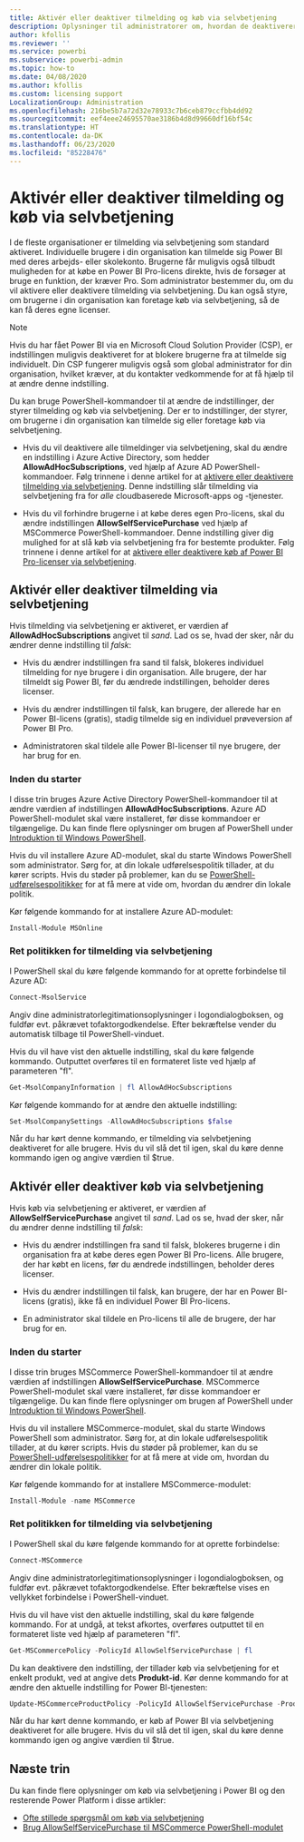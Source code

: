 ```yaml
---
title: Aktivér eller deaktiver tilmelding og køb via selvbetjening
description: Oplysninger til administratorer om, hvordan de deaktiverer muligheden for, at brugerne tilmelder sig Power BI-tjenesten eller opgraderer en licens.
author: kfollis
ms.reviewer: ''
ms.service: powerbi
ms.subservice: powerbi-admin
ms.topic: how-to
ms.date: 04/08/2020
ms.author: kfollis
ms.custom: licensing support
LocalizationGroup: Administration
ms.openlocfilehash: 216be5b7a72d32e78933c7b6ceb879ccfbb4dd92
ms.sourcegitcommit: eef4eee24695570ae3186b4d8d99660df16bf54c
ms.translationtype: HT
ms.contentlocale: da-DK
ms.lasthandoff: 06/23/2020
ms.locfileid: "85228476"
---
```

# <a name="enable-or-disable-self-service-sign-up-and-purchasing"></a>Aktivér eller deaktiver tilmelding og køb via selvbetjening

I de fleste organisationer er tilmelding via selvbetjening som standard aktiveret. Individuelle brugere i din organisation kan tilmelde sig Power BI med deres arbejds- eller skolekonto. Brugerne får muligvis også tilbudt muligheden for at købe en Power BI Pro-licens direkte, hvis de forsøger at bruge en funktion, der kræver Pro. Som administrator bestemmer du, om du vil aktivere eller deaktivere tilmelding via selvbetjening. Du kan også styre, om brugerne i din organisation kan foretage køb via selvbetjening, så de kan få deres egne licenser.

> [!NOTE]
>Hvis du har fået Power BI via en Microsoft Cloud Solution Provider (CSP), er indstillingen muligvis deaktiveret for at blokere brugerne fra at tilmelde sig individuelt. Din CSP fungerer muligvis også som global administrator for din organisation, hvilket kræver, at du kontakter vedkommende for at få hjælp til at ændre denne indstilling.
>
>

Du kan bruge PowerShell-kommandoer til at ændre de indstillinger, der styrer tilmelding og køb via selvbetjening. Der er to indstillinger, der styrer, om brugerne i din organisation kan tilmelde sig eller foretage køb via selvbetjening.

- Hvis du vil deaktivere alle tilmeldinger via selvbetjening, skal du ændre en indstilling i Azure Active Directory, som hedder **AllowAdHocSubscriptions**, ved hjælp af Azure AD PowerShell-kommandoer. Følg trinnene i denne artikel for at [aktivere eller deaktivere tilmelding via selvbetjening](#enable-or-disable-self-service-signup). Denne indstilling slår tilmelding via selvbetjening fra for *alle* cloudbaserede Microsoft-apps og -tjenester.

- Hvis du vil forhindre brugerne i at købe deres egen Pro-licens, skal du ændre indstillingen **AllowSelfServicePurchase** ved hjælp af MSCommerce PowerShell-kommandoer. Denne indstilling giver dig mulighed for at slå køb via selvbetjening fra for bestemte produkter. Følg trinnene i denne artikel for at [aktivere eller deaktivere køb af Power BI Pro-licenser via selvbetjening](#enable-or-disable-self-service-purchase).

## <a name="enable-or-disable-self-service-signup"></a>Aktivér eller deaktiver tilmelding via selvbetjening

Hvis tilmelding via selvbetjening er aktiveret, er værdien af **AllowAdHocSubscriptions** angivet til *sand*. Lad os se, hvad der sker, når du ændrer denne indstilling til *falsk*:

- Hvis du ændrer indstillingen fra sand til falsk, blokeres individuel tilmelding for nye brugere i din organisation. Alle brugere, der har tilmeldt sig Power BI, før du ændrede indstillingen, beholder deres licenser.

- Hvis du ændrer indstillingen til falsk, kan brugere, der allerede har en Power BI-licens (gratis), stadig tilmelde sig en individuel prøveversion af Power BI Pro.

- Administratoren skal tildele alle Power BI-licenser til nye brugere, der har brug for en.

### <a name="before-you-begin"></a>Inden du starter

I disse trin bruges Azure Active Directory PowerShell-kommandoer til at ændre værdien af indstillingen **AllowAdHocSubscriptions**. Azure AD PowerShell-modulet skal være installeret, før disse kommandoer er tilgængelige. Du kan finde flere oplysninger om brugen af PowerShell under [Introduktion til Windows PowerShell](https://docs.microsoft.com/powershell/scripting/getting-started/getting-started-with-windows-powershell?view=powershell-7).

Hvis du vil installere Azure AD-modulet, skal du starte Windows PowerShell som administrator. Sørg for, at din lokale udførelsespolitik tillader, at du kører scripts. Hvis du støder på problemer, kan du se [PowerShell-udførelsespolitikker](https://docs.microsoft.com/powershell/module/microsoft.powershell.core/about/about_execution_policies?view=powershell-7#powershell-execution-policies) for at få mere at vide om, hvordan du ændrer din lokale politik.

Kør følgende kommando for at installere Azure AD-modulet:

```powershell
Install-Module MSOnline
```

### <a name="change-the-self-service-signup-policy"></a>Ret politikken for tilmelding via selvbetjening

I PowerShell skal du køre følgende kommando for at oprette forbindelse til Azure AD:

```powershell
Connect-MsolService
```

Angiv dine administratorlegitimationsoplysninger i logondialogboksen, og fuldfør evt. påkrævet tofaktorgodkendelse. Efter bekræftelse vender du automatisk tilbage til PowerShell-vinduet.

Hvis du vil have vist den aktuelle indstilling, skal du køre følgende kommando. Outputtet overføres til en formateret liste ved hjælp af parameteren "fl".

```powershell
Get-MsolCompanyInformation | fl AllowAdHocSubscriptions
```

Kør følgende kommando for at ændre den aktuelle indstilling:

```powershell
Set-MsolCompanySettings -AllowAdHocSubscriptions $false
```

Når du har kørt denne kommando, er tilmelding via selvbetjening deaktiveret for alle brugere. Hvis du vil slå det til igen, skal du køre denne kommando igen og angive værdien til $true.

## <a name="enable-or-disable-self-service-purchase"></a>Aktivér eller deaktiver køb via selvbetjening

Hvis køb via selvbetjening er aktiveret, er værdien af **AllowSelfServicePurchase** angivet til *sand*. Lad os se, hvad der sker, når du ændrer denne indstilling til *falsk*:

- Hvis du ændrer indstillingen fra sand til falsk, blokeres brugerne i din organisation fra at købe deres egen Power BI Pro-licens. Alle brugere, der har købt en licens, før du ændrede indstillingen, beholder deres licenser.

- Hvis du ændrer indstillingen til falsk, kan brugere, der har en Power BI-licens (gratis), ikke få en individuel Power BI Pro-licens. 

- En administrator skal tildele en Pro-licens til alle de brugere, der har brug for en.

### <a name="before-you-begin"></a>Inden du starter

I disse trin bruges MSCommerce PowerShell-kommandoer til at ændre værdien af indstillingen **AllowSelfServicePurchase**. MSCommerce PowerShell-modulet skal være installeret, før disse kommandoer er tilgængelige. Du kan finde flere oplysninger om brugen af PowerShell under [Introduktion til Windows PowerShell](https://docs.microsoft.com/powershell/scripting/getting-started/getting-started-with-windows-powershell?view=powershell-7).

Hvis du vil installere MSCommerce-modulet, skal du starte Windows PowerShell som administrator. Sørg for, at din lokale udførelsespolitik tillader, at du kører scripts. Hvis du støder på problemer, kan du se [PowerShell-udførelsespolitikker](https://docs.microsoft.com/powershell/module/microsoft.powershell.core/about/about_execution_policies?view=powershell-7#powershell-execution-policies) for at få mere at vide om, hvordan du ændrer din lokale politik.

Kør følgende kommando for at installere MSCommerce-modulet:

```powershell
Install-Module -name MSCommerce
```

### <a name="change-the-self-service-signup-policy"></a>Ret politikken for tilmelding via selvbetjening

I PowerShell skal du køre følgende kommando for at oprette forbindelse:

```powershell
Connect-MSCommerce
```

Angiv dine administratorlegitimationsoplysninger i logondialogboksen, og fuldfør evt. påkrævet tofaktorgodkendelse. Efter bekræftelse vises en vellykket forbindelse i PowerShell-vinduet.

Hvis du vil have vist den aktuelle indstilling, skal du køre følgende kommando. For at undgå, at tekst afkortes, overføres outputtet til en formateret liste ved hjælp af parameteren "fl".

```powershell
Get-MSCommercePolicy -PolicyId AllowSelfServicePurchase | fl
```

Du kan deaktivere den indstilling, der tillader køb via selvbetjening for et enkelt produkt, ved at angive dets **Produkt-id**. Kør denne kommando for at ændre den aktuelle indstilling for Power BI-tjenesten:

```powershell
Update-MSCommerceProductPolicy -PolicyId AllowSelfServicePurchase -ProductId CFQ7TTC0L3PB -Enabled $False
```

Når du har kørt denne kommando, er køb af Power BI via selvbetjening deaktiveret for alle brugere. Hvis du vil slå det til igen, skal du køre denne kommando igen og angive værdien til $true.

## <a name="next-steps"></a>Næste trin

Du kan finde flere oplysninger om køb via selvbetjening i Power BI og den resterende Power Platform i disse artikler:

- [Ofte stillede spørgsmål om køb via selvbetjening](https://docs.microsoft.com/microsoft-365/commerce/subscriptions/self-service-purchase-faq?view=o365-worldwide#admin-capabilities)
- [Brug AllowSelfServicePurchase til MSCommerce PowerShell-modulet](https://docs.microsoft.com/microsoft-365/commerce/subscriptions/allowselfservicepurchase-powershell?view=o365-worldwide)
